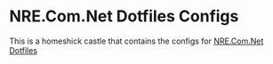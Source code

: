 # NRE.Com.Net Dotfiles Configs

This is a homeshick castle that contains the configs for [NRE.Com.Net Dotfiles](https://github.com/NRE-Com-Net/dotfiles)

